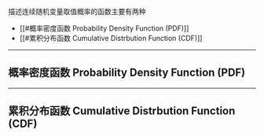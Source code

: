 
描述连续随机变量取值概率的函数主要有两种

+ [[#概率密度函数 Probability Density Function (PDF)]]
+ [[#累积分布函数 Cumulative Distrbution Function (CDF)]]

---
## 概率密度函数 Probability Density Function (PDF)



---
## 累积分布函数 Cumulative Distrbution Function (CDF)

